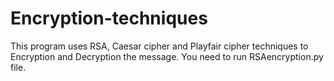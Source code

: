 # Encryption-techniques
This program uses RSA, Caesar cipher and Playfair cipher techniques to Encryption and Decryption the message.
You need to run RSAencryption.py file.
